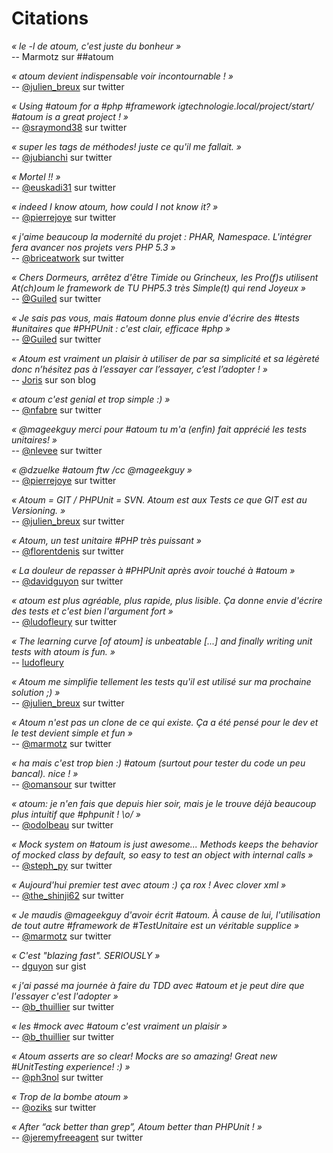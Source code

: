 # Citations

<cite>« le -l de atoum, c'est juste du bonheur »</cite>   
-- Marmotz sur ##atoum

<cite>« atoum devient indispensable voir incontournable ! »</cite>   
-- [@julien_breux](https://twitter.com/julien_breux/status/123708116167700481) sur twitter

<cite>« Using #atoum for a #php #framework igtechnologie.local/project/start/ #atoum is a great project ! »</cite>   
-- [@sraymond38](https://twitter.com/sraymond38/status/123782831431368704) sur twitter

<cite>« super les tags de méthodes! juste ce qu'il me fallait. »</cite>   
-- [@jubianchi](https://twitter.com/jubianchi/status/123718414492639232) sur twitter

<cite>« Mortel !! »</cite>   
-- [@euskadi31](https://twitter.com/euskadi31/status/118295307590189057) sur twitter

<cite>« indeed I know atoum, how could I not know it? »</cite>   
-- [@pierrejoye](https://twitter.com/pierrejoye/status/116950623634722816) sur twitter

<cite>« j'aime beaucoup la modernité du projet : PHAR, Namespace. L'intégrer fera avancer nos projets vers PHP 5.3 »</cite>   
-- [@briceatwork](https://twitter.com/briceatwork/status/108180796543737858) sur twitter

<cite>« Chers Dormeurs, arrêtez d'être Timide ou Grincheux, les Pro(f)s utilisent At(ch)oum le framework de TU PHP5.3 très Simple(t) qui rend Joyeux »</cite>   
-- [@Guiled](https://twitter.com/Guiled/status/129839017280798720) sur twitter

<cite>« Je sais pas vous, mais #atoum donne plus envie d'écrire des #tests #unitaires que #PHPUnit : c'est clair, efficace #php »</cite>   
-- [@Guiled](http://twitter.com/Guiled/status/99951136131395584) sur twitter

<cite>« Atoum est vraiment un plaisir à utiliser de par sa simplicité et sa légèreté donc n’hésitez pas à l’essayer car l’essayer, c’est l’adopter ! »</cite>   
-- [Joris](http://blog.eexit.net/2011/11/php-projet-silex-tdd-pour-le-code-metier.html) sur son blog

<cite>« atoum c'est genial et trop simple :) »</cite>   
-- [@nfabre](https://twitter.com/nfabre/status/142608190826221568) sur twitter

<cite>« @mageekguy merci pour #atoum tu m'a (enfin) fait apprécié les tests unitaires! »</cite>   
-- [@nlevee](https://twitter.com/nlevee/status/142610864493694977) sur twitter

<cite>« @dzuelke #atoum ftw /cc @mageekguy »</cite>   
-- [@pierrejoye](https://twitter.com/pierrejoye/status/143388776603979777) sur twitter

<cite>« Atoum = GIT / PHPUnit = SVN. Atoum est aux Tests ce que GIT est au Versioning. »</cite>   
-- [@julien_breux](https://twitter.com/julien_breux/status/177008279883489280) sur twitter

<cite>« Atoum, un test unitaire #PHP très puissant »</cite>   
-- [@florentdenis](https://twitter.com/florentdenis/status/177418328413966337) sur twitter

<cite>« La douleur de repasser à #PHPUnit après avoir touché à #atoum »</cite>   
-- [@davidguyon](https://twitter.com/davidguyon/status/177794017025728512) sur twitter

<cite>« atoum est plus agréable, plus rapide, plus lisible. Ça donne envie d'écrire des tests et c'est bien l'argument fort »</cite>   
-- [@ludofleury](https://twitter.com/ludofleury/status/180100038217838593) sur twitter

<cite>« The learning curve [of atoum] is unbeatable [...] and finally writing unit tests with atoum is fun. »</cite>   
-- [ludofleury](http://testonsteroid.tumblr.com/post/20176732842/php-unit-testing-with-atoum)

<cite>« Atoum me simplifie tellement les tests qu'il est utilisé sur ma prochaine solution ;) »</cite>   
-- [@julien_breux](https://twitter.com/julien_breux/status/206796254515167232) sur twitter

<cite>« Atoum n'est pas un clone de ce qui existe. Ça a été pensé pour le dev et le test devient simple et fun »</cite>   
-- [@marmotz](https://twitter.com/marmotz/status/213234440179154945) sur twitter

<cite>« ha mais c'est trop bien :) #atoum (surtout pour tester du code un peu bancal). nice ! »</cite>   
-- [@omansour](https://twitter.com/omansour/status/212925469845241861) sur twitter

<cite>« atoum: je n'en fais que depuis hier soir, mais je le trouve déjà beaucoup plus intuitif que #phpunit ! \o/ »</cite>   
-- [@odolbeau](https://twitter.com/odolbeau/status/220118850442764289) sur twitter

<cite>« Mock system on #atoum is just awesome... Methods keeps the behavior of mocked class by default, so easy to test an object with internal calls »</cite>   
-- [@steph_py](https://twitter.com/steph_py/status/225527973565046784) sur twitter

<cite>« Aujourd'hui premier test avec atoum :) ça rox ! Avec clover xml »</cite>   
-- [@the_shinji62](https://twitter.com/the_shinji62/status/227877265072062464) sur twitter

<cite>« Je maudis @mageekguy d'avoir écrit #atoum. À cause de lui, l'utilisation de tout autre #framework de #TestUnitaire est un véritable supplice »</cite>   
-- [@marmotz](https://twitter.com/marmotz/status/235389600439357440) sur twitter

<cite>« C'est "blazing fast". SERIOUSLY »</cite>   
-- [dguyon](https://gist.github.com/2002661) sur gist

<cite>« j'ai passé ma journée à faire du TDD avec #atoum et je peut dire que l'essayer c'est l'adopter »</cite>   
-- [@b_thuillier](https://twitter.com/b_thuillier/status/239034578403221504) sur twitter

<cite>« les #mock avec #atoum c'est vraiment un plaisir »</cite>   
-- [@b_thuillier](https://twitter.com/b_thuillier/status/240411313925398528) sur twitter

<cite>« Atoum asserts are so clear! Mocks are so amazing! Great new #UnitTesting experience! :) »</cite>   
-- [@ph3nol](https://twitter.com/ph3nol/status/244435219598430210) sur twitter

<cite>« Trop de la bombe atoum »</cite>   
-- [@oziks](https://twitter.com/oziks/status/248720413444685824) sur twitter

<cite>« After “ack better than grep”, Atoum better than PHPUnit ! »</cite>   
-- [@jeremyfreeagent](https://twitter.com/jeremyfreeagent/status/251266310003105792) sur twitter
